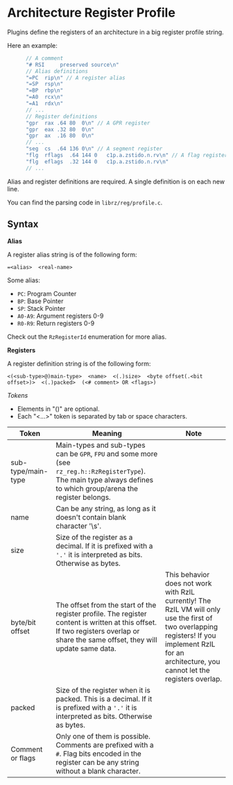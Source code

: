 # Architecture Register Profile

Plugins define the registers of an architecture in a big register profile string.

Here an example:

```c
      // A comment
      "# RSI     preserved source\n"
      // Alias definitions
      "=PC	rip\n" // A register alias
      "=SP	rsp\n"
      "=BP	rbp\n"
      "=A0	rcx\n"
      "=A1	rdx\n"
      // ...
      // Register definitions
      "gpr	rax	.64	80	0\n" // A GPR register
      "gpr	eax	.32	80	0\n"
      "gpr	ax	.16	80	0\n"
      // ...
      "seg	cs	.64	136	0\n" // A segment register
      "flg	rflags	.64	144	0	c1p.a.zstido.n.rv\n" // A flag register
      "flg	eflags	.32	144	0	c1p.a.zstido.n.rv\n"
      // ...
```

Alias and register definitions are required. A single definition is on each new line.

You can find the parsing code in `librz/reg/profile.c`.

## Syntax

**Alias**

A register alias string is of the following form:

```
=<alias>  <real-name>
```

Some alias:
- `PC`: Program Counter
- `BP`: Base Pointer
- `SP`: Stack Pointer
- `A0-A9`: Argument registers 0-9
- `R0-R9`: Return registers 0-9

Check out the `RzRegisterId` enumeration for more alias.

**Registers**

A register definition string is of the following form:

```
<(<sub-type>@)main-type>  <name>  <(.)size>  <byte offset(.<bit offset>)>  <(.)packed>  (<# comment> OR <flags>)
```

_Tokens_

- Elements in "()" are optional.
- Each "<...>" token is separated by tab or space characters.

| Token | Meaning | Note |
|-------|---------|------|
| sub-type/main-type | Main-types and sub-types can be `GPR`, `FPU` and some more (see `rz_reg.h::RzRegisterType`). The main type always defines to which group/arena the register belongs. ||
| name | Can be any string, as long as it doesn't contain blank character '\s'. ||
| size | Size of the register as a decimal. If it is prefixed with a `'.'` it is interpreted as bits. Otherwise as bytes. ||
| byte/bit offset | The offset from the start of the register profile. The register content is written at this offset. If two registers overlap or share the same offset, they will update same data. | This behavior does not work with RzIL currently! The RzIL VM will only use the first of two overlapping registers! If you implement RzIL for an architecture, you cannot let the registers overlap. |
| packed | Size of the register when it is packed. This is a decimal. If it is prefixed with a `'.'` it is interpreted as bits. Otherwise as bytes. ||
| Comment or flags | Only one of them is possible. Comments are prefixed with a `#`. Flag bits encoded in the register can be any string without a blank character. ||
